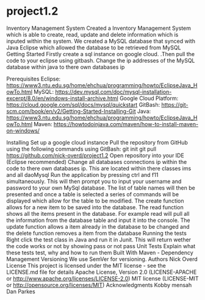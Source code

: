 # project1.2
Inventory Management System
Created a Inventory Management System which is able to create, read, update and delete information which is inputed within the system. We created a MySQL database that synced with Java Eclipse which allowed the database to be retrieved from MySQL
Getting Started
Firstly create a sql instance on google cloud. .Then pull the code to your eclipse using gitbash. Change the ip addresses of the MySQL database within java to there own databases ip

Prerequisites
Eclipse: https://www3.ntu.edu.sg/home/ehchua/programming/howto/EclipseJava_HowTo.html
MySQL: https://dev.mysql.com/doc/mysql-installation-excerpt/8.0/en/windows-install-archive.html
Google Cloud Platform: https://cloud.google.com/sql/docs/mysql/quickstart
GitBash: https://git-scm.com/book/en/v2/Getting-Started-Installing-Git
Java: https://www3.ntu.edu.sg/home/ehchua/programming/howto/EclipseJava_HowTo.html
Maven: https://howtodoinjava.com/maven/how-to-install-maven-on-windows/


Installing
Set up a google cloud instance
Pull the repository from GitHub using the following commands using GitBash: git init git pull https://github.com/nick-overd/project1.2
Open repository into your IDE (Eclipse recommended)
Change all databases connections ip within the code to there own databases ip. This are located within there classes ims and all daoMysql
Run the application by pressing ctrl and f11 simultaneously. This will then prompt you to input your username and password to your own MySql database. The list of table names will then be presented and once a table is selected a series of commands will be displayed which allow for the table to be modified. The create function allows for a new item to be saved into the database. The read function shows all the items present in the database. For example read will pull all the information from the database table and input it into the console. The update function allows a item already in the database to be changed and the delete function removes a item from the database
Running the tests
Right click the test class in Java and run it in Junit. This will return wether the code works or not by showing pass or not pass
Unit Tests
Explain what these tests test, why and how to run them
Built With
Maven - Dependency Management
Versioning
We use SemVer for versioning.
Authors
Nick Overd  
License
This project is licensed under the MIT license - see the LICENSE.md file for details
Apache License, Version 2.0 (LICENSE-APACHE or http://www.apache.org/licenses/LICENSE-2.0)
MIT license (LICENSE-MIT or http://opensource.org/licenses/MIT)
Acknowledgments
Kobby mensah
Dan Parkes
